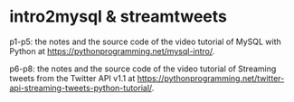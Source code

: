 # intro2mysql & streamtweets

p1-p5: the notes and the source code of the video tutorial of MySQL with Python at https://pythonprogramming.net/mysql-intro/.

p6-p8: the notes and the source code of the video tutorial of Streaming tweets from the Twitter API v1.1 at https://pythonprogramming.net/twitter-api-streaming-tweets-python-tutorial/.

